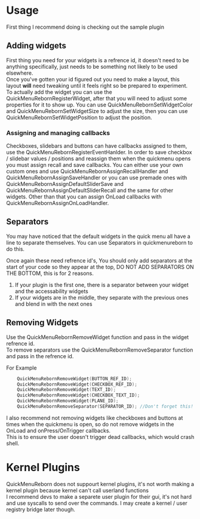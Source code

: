 # Usage

First thing I recommend doing is checking out the sample plugin

## Adding widgets

First thing you need for your widgets is a refrence id, it doesn't need to be anything specifically, just needs to be something not likely to be used elsewhere.  
Once you've gotten your id figured out you need to make a layout, this layout **will** need tweaking until it feels right so be prepared to experiment.  
To actually add the widget you can use the QuickMenuRebornRegisterWidget, after that you will need to adjust some properties for it to show up. You can use QuickMenuRebornSetWidgetColor and QuickMenuRebornSetWidgetSize to adjust the size, then you can use QuickMenuRebornSetWidgetPosition to adjust the position.

### Assigning and managing callbacks

Checkboxes, slidebars and buttons can have callbacks assigned to them, use the QuickMenuRebornRegisterEventHanlder. In order to save checkbox / slidebar values / positions and reassign them when the quickmenu opens you must assign recall and save callbacks. You can either use your own custom ones and use QuickMenuRebornAssignRecallHandler and QuickMenuRebornAssignSaveHandler or you can use premade ones with QuickMenuRebornAssignDefaultSliderSave and QuickMenuRebornAssignDefaultSliderRecall and the same for other widgets. Other than that you can assign OnLoad callbacks with QuickMenuRebornAssignOnLoadHandler.

## Separators
You may have noticed that the default widgets in the quick menu all have a line to separate themselves. You can use Separators in quickmenureborn to do this.

Once again these need refrence id's, You should only add separators at the start of your code so they appear at the top, DO NOT ADD SEPARATORS ON THE BOTTOM, this is for 2 reasons.
1. If your plugin is the first one, there is a separator between your widget and the accessability widgets
2. If your widgets are in the middle, they separate with the previous ones and blend in with the next ones

## Removing Widgets

Use the QuickMenuRebornRemoveWidget function and pass in the widget refrence id.  
To remove separators use the QuickMenuRebornRemoveSeparator function and pass in the refrence id.

For Example
```c
    QuickMenuRebornRemoveWidget(BUTTON_REF_ID);
    QuickMenuRebornRemoveWidget(CHECKBOX_REF_ID);
    QuickMenuRebornRemoveWidget(TEXT_ID);
    QuickMenuRebornRemoveWidget(CHECKBOX_TEXT_ID);
    QuickMenuRebornRemoveWidget(PLANE_ID);
    QuickMenuRebornRemoveSeparator(SEPARATOR_ID); //Don't forget this!
```
  
I also recommend not removing widgets like checkboxes and buttons at times when the quickmenu is open, so do not remove widgets in the OnLoad and onPress/OnTrigger callbacks.  
This is to ensure the user doesn't trigger dead callbacks, which would crash shell.

# Kernel Plugins

QuickMenuReborn does not suppourt kernel plugins, it's not worth making a kernel plugin because kernel can't call userland functions  
I recommend devs to make a separete user plugin for their gui, it's not hard and use syscalls to send over the commands.
I may create a kernel / user registry bridge later though.